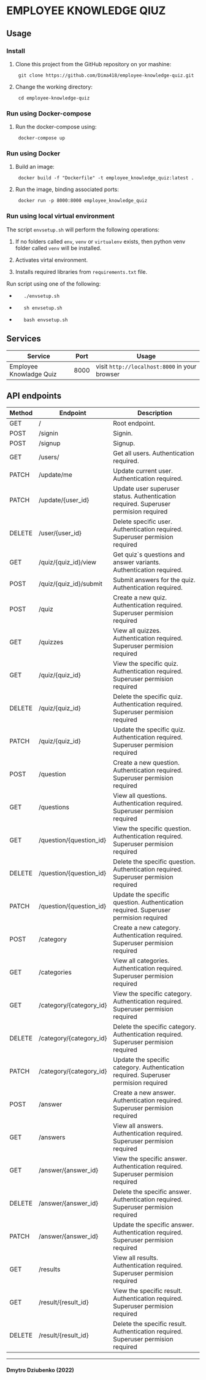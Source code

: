 # EMPLOYEE KNOWLEDGE QIUZ

## Usage

### Install

1. Clone this project from the GitHub repository on yor mashine:

        git clone https://github.com/Dima418/employee-knowledge-quiz.git

2. Change the working directory:

        cd employee-knowledge-quiz

### Run using Docker-compose

1. Run the docker-compose using:

        docker-compose up

### Run using Docker

1. Build an image:

        docker build -f "Dockerfile" -t employee_knowledge_quiz:latest .

2. Run the image, binding associated ports:

        docker run -p 8000:8000 employee_knowledge_quiz

### Run using local virtual environment

The script `envsetup.sh` will perform the following operations:

1. If no folders called `env`, `venv` or `virtualenv` exists, then  python venv folder called `venv` will be installed.

2. Activates virtal environment.

3. Installs required libraries from `requirements.txt` file.

Run script using one of the following:

-        ./envsetup.sh

-        sh envsetup.sh

-        bash envsetup.sh

## Services

Service                 | Port | Usage
------------------------|------|------
Employee Knowladge Quiz | 8000 | visit `http://localhost:8000` in your browser

## API endpoints

| Method 	| Endpoint               	| Description                                                        	                |
|---------------|-------------------------------|---------------------------------------------------------------------------------------|
| GET    	| /                      	| Root endpoint.                                                     	                |
| POST   	| /signin                	| Signin.                                                            	                |
| POST   	| /signup                	| Signup.                                                            	                |
| GET    	| /users/                	| Get all users. Authentication required.                            	                |
| PATCH    	| /update/me             	| Update current user. Authentication required.                      	                |
| PATCH    	| /update/{user_id}             | Update user superuser status. Authentication required. Superuser permision required   |
| DELETE 	| /user/{user_id}        	| Delete specific user. Authentication required. Superuser permision required           |
| GET    	| /quiz/{quiz_id}/view  	| Get quiz`s questions and answer variants. Authentication required. 	                |
| POST   	| /quiz/{quiz_id}/submit 	| Submit answers for the quiz. Authentication required.              	                |
| POST   	| /quiz	                        | Create a new quiz. Authentication required.  Superuser permision required             |
| GET   	| /quizzes                      | View all quizzes. Authentication required.  Superuser permision required              |
| GET   	| /quiz/{quiz_id}               | View the specific quiz. Authentication required.  Superuser permision required        |
| DELETE   	| /quiz/{quiz_id}               | Delete the specific quiz. Authentication required.  Superuser permision required      |
| PATCH   	| /quiz/{quiz_id}               | Update the specific quiz. Authentication required.  Superuser permision required      |
| POST   	| /question                     | Create a new question. Authentication required.  Superuser permision required         |
| GET   	| /questions                    | View all questions. Authentication required.  Superuser permision required            |
| GET   	| /question/{question_id}       | View the specific question. Authentication required.  Superuser permision required    |
| DELETE   	| /question/{question_id}       | Delete the specific question. Authentication required.  Superuser permision required  |
| PATCH   	| /question/{question_id}       | Update the specific question. Authentication required.  Superuser permision required  |
| POST   	| /category                     | Create a new category. Authentication required.  Superuser permision required         |
| GET   	| /categories                   | View all categories. Authentication required.  Superuser permision required           |
| GET   	| /category/{category_id}       | View the specific category. Authentication required.  Superuser permision required    |
| DELETE   	| /category/{category_id}       | Delete the specific category. Authentication required.  Superuser permision required  |
| PATCH   	| /category/{category_id}       | Update the specific category. Authentication required.  Superuser permision required  |
| POST   	| /answer                       | Create a new answer. Authentication required.  Superuser permision required           |
| GET   	| /answers                      | View all answers. Authentication required.  Superuser permision required              |
| GET   	| /answer/{answer_id}           | View the specific answer. Authentication required.  Superuser permision required      |
| DELETE   	| /answer/{answer_id}           | Delete the specific answer. Authentication required.  Superuser permision required    |
| PATCH   	| /answer/{answer_id}           | Update the specific answer. Authentication required.  Superuser permision required    |
| GET   	| /results                      | View all results. Authentication required.  Superuser permision required              |
| GET   	| /result/{result_id}           | View the specific result. Authentication required.  Superuser permision required      |
| DELETE   	| /result/{result_id}           | Delete the specific result. Authentication required.  Superuser permision required    |

---

#### Dmytro Dziubenko (2022)
